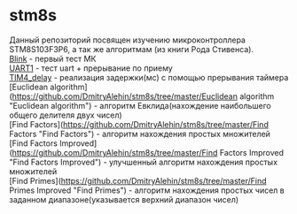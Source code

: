 # stm8s
Данный репозиторий посвящен изучению микроконтроллера STM8S103F3P6, а так же алгоритмам (из книги Рода Стивенса).  
[Blink](https://github.com/DmitryAlehin/stm8s/tree/master/blink "Blink") - первый тест МК  
[UART1](https://github.com/DmitryAlehin/stm8s/tree/master/uart "UART1")  - тест uart + прерывание по приему  
[TIM4_delay](https://github.com/DmitryAlehin/stm8s/tree/master/TIM4_delay "TIM4_delay") - реализация задержки(мс) с помощью прерывания таймера  
[Euclidean algorithm](https://github.com/DmitryAlehin/stm8s/tree/master/Euclidean algorithm "Euclidean algorithm") - алгоритм Евклида(нахождение наибольшего общего делителя двух чисел)  
[Find Factors](https://github.com/DmitryAlehin/stm8s/tree/master/Find Factors "Find Factors") - алгоритм нахождения простых множителей  
[Find Factors Improved](https://github.com/DmitryAlehin/stm8s/tree/master/Find Factors Improved "Find Factors Improved") - улучшенный алгоритм нахождения простых множителей  
[Find Primes](https://github.com/DmitryAlehin/stm8s/tree/master/Find Primes Improved "Find Primes") - алгоритм нахождения простых чисел в заданном диапазоне(указывается верхний диапазон чисел)
